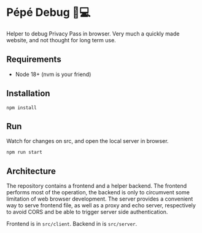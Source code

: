 # Pépé Debug 👴💻

Helper to debug Privacy Pass in browser. Very much a quickly made website, and not thought for long term use.

## Requirements

* Node 18+ (nvm is your friend)

## Installation

```shell
npm install
```

## Run

Watch for changes on src, and open the local server in browser.

```shell
npm run start
```

## Architecture

The repository contains a frontend and a helper backend. The frontend performs most of the operation, the backend is only to circumvent some limitation of web browser development. The server provides a convenient way to serve frontend file, as well as a proxy and echo server, respectively to avoid CORS and be able to trigger server side authentication.

Frontend is in `src/client`. Backend in is `src/server`.
